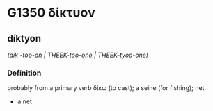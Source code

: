 # G1350 δίκτυον

## díktyon

_(dik'-too-on | THEEK-too-one | THEEK-tyoo-one)_

### Definition

probably from a primary verb δίκω (to cast); a seine (for fishing); net.

- a net

